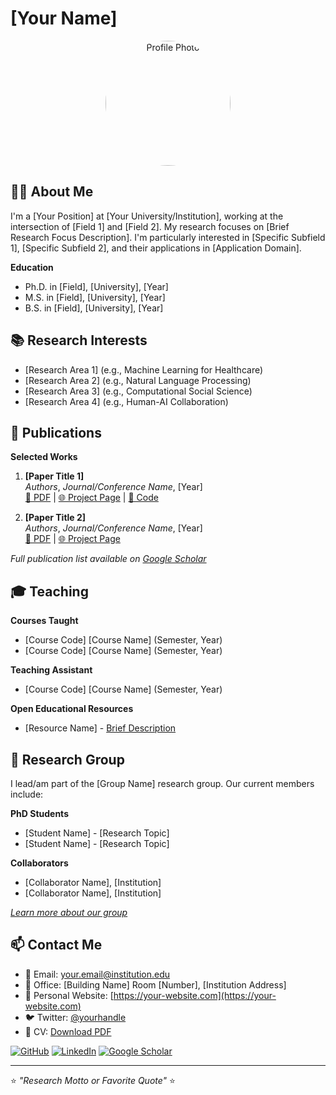 # [Your Name]

<div align="center">
  <img src="your-photo.jpg" alt="Profile Photo" width="200" style="border-radius: 50%"/>
</div>

## 👨🔬 About Me
I'm a [Your Position] at [Your University/Institution], working at the intersection of [Field 1] and [Field 2]. My research focuses on [Brief Research Focus Description]. I'm particularly interested in [Specific Subfield 1], [Specific Subfield 2], and their applications in [Application Domain].

**Education**  
- Ph.D. in [Field], [University], [Year]  
- M.S. in [Field], [University], [Year]  
- B.S. in [Field], [University], [Year]

## 📚 Research Interests
- [Research Area 1] (e.g., Machine Learning for Healthcare)
- [Research Area 2] (e.g., Natural Language Processing)
- [Research Area 3] (e.g., Computational Social Science)
- [Research Area 4] (e.g., Human-AI Collaboration)

## 📝 Publications 
**Selected Works**  
1. **[Paper Title 1]**  
   *Authors*, *Journal/Conference Name*, [Year]  
   [🔗 PDF](link) | [🌐 Project Page](link) | [📑 Code](link)

2. **[Paper Title 2]**  
   *Authors*, *Journal/Conference Name*, [Year]  
   [🔗 PDF](link) | [🌐 Project Page](link)

*Full publication list available on [Google Scholar](your-scholar-link)*

## 🎓 Teaching
**Courses Taught**  
- [Course Code] [Course Name] (Semester, Year)  
- [Course Code] [Course Name] (Semester, Year)  

**Teaching Assistant**  
- [Course Code] [Course Name] (Semester, Year)  

**Open Educational Resources**  
- [Resource Name] - [Brief Description](link)

## 👥 Research Group
I lead/am part of the [Group Name] research group. Our current members include:

**PhD Students**  
- [Student Name] - [Research Topic]  
- [Student Name] - [Research Topic]  

**Collaborators**  
- [Collaborator Name], [Institution]  
- [Collaborator Name], [Institution]  

*[Learn more about our group](your-group-page-link)*

## 📫 Contact Me
- 📧 Email: [your.email@institution.edu](mailto:your.email@institution.edu)  
- 🏢 Office: [Building Name] Room [Number], [Institution Address]  
- 🔗 Personal Website: [https://your-website.com](https://your-website.com)  
- 🐦 Twitter: [@yourhandle](https://twitter.com/yourhandle)  
- 📄 CV: [Download PDF](link-to-cv)  

[![GitHub](https://img.shields.io/badge/-GitHub-181717?style=flat&logo=github)](https://github.com/yourusername)
[![LinkedIn](https://img.shields.io/badge/-LinkedIn-0077B5?style=flat&logo=linkedin)](https://linkedin.com/in/yourprofile)
[![Google Scholar](https://img.shields.io/badge/-Google%20Scholar-4285F4?style=flat&logo=google-scholar)](https://scholar.google.com/citations?user=yourID)

---

⭐ *"Research Motto or Favorite Quote"* ⭐
